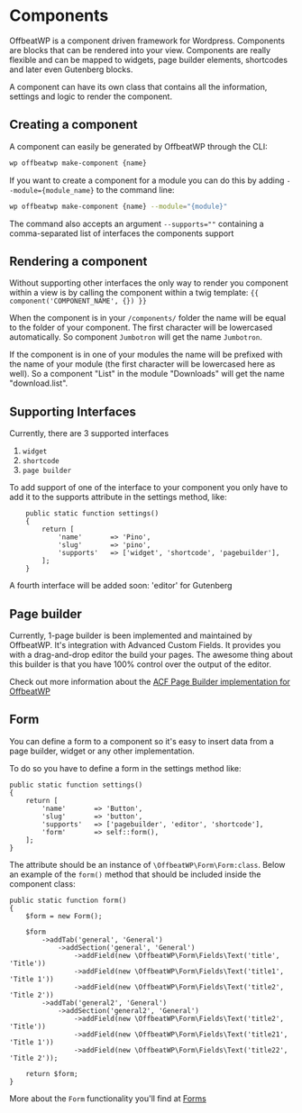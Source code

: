 # Components

OffbeatWP is a component driven framework for Wordpress. Components are blocks that can be rendered into your view. Components are really flexible and can be mapped to widgets, page builder elements, shortcodes and later even Gutenberg blocks.

A component can have its own class that contains all the information, settings and logic to render the component. 

## Creating a component

A component can easily be generated by OffbeatWP through the CLI:

```bash
wp offbeatwp make-component {name}
```

If you want to create a component for a module you can do this by adding `--module={module_name}` to the command line:

```bash
wp offbeatwp make-component {name} --module="{module}"
```

The command also accepts an argument `--supports=""` containing a comma-separated list of interfaces the components support

## Rendering a component

Without supporting other interfaces the only way to render you component within a view is by calling the component within a twig template:
`{{ component('COMPONENT_NAME', {}) }}`

When the component is in your `/components/` folder the name will be equal to the folder of your component. The first character will be lowercased automatically. So component `Jumbotron` will get the name `Jumbotron`.

If the component is in one of your modules the name will be prefixed with the name of your module (the first character will be lowercased here as well). So a component "List" in the module "Downloads" will get the name "download.list".

## Supporting Interfaces
Currently, there are 3 supported interfaces

1. `widget`
2. `shortcode`
3. `page builder`

To add support of one of the interface to your component you only have to add it to the supports attribute in the settings method, like: 

```
    public static function settings()
    {
        return [
            'name'       => 'Pino',
            'slug'       => 'pino',
            'supports'   => ['widget', 'shortcode', 'pagebuilder'],
        ];
    }
```

A fourth interface will be added soon: 'editor' for Gutenberg

## Page builder

Currently, 1-page builder is been implemented and maintained by OffbeatWP. It's integration with Advanced Custom Fields. It provides you with a drag-and-drop editor the build your pages. The awesome thing about this builder is that you have 100% control over the output of the editor.

Check out more information about the [ACF Page Builder implementation for OffbeatWP](https://github.com/offbeatwp/acf-layout)

## Form

You can define a form to a component so it's easy to insert data from a page builder, widget or any other implementation. 

To do so you have to define a form in the settings method like:

```
public static function settings()
{
    return [
        'name'       => 'Button',
        'slug'       => 'button',
        'supports'   => ['pagebuilder', 'editor', 'shortcode'],
        'form'       => self::form(),
    ];
}
```

The attribute should be an instance of `\OffbeatWP\Form\Form:class`. Below an example of the `form()` method that should be included inside the component class:

```
public static function form()
{
    $form = new Form();

    $form
        ->addTab('general', 'General')
            ->addSection('general', 'General')
                ->addField(new \OffbeatWP\Form\Fields\Text('title', 'Title'))
                ->addField(new \OffbeatWP\Form\Fields\Text('title1', 'Title 1'))
                ->addField(new \OffbeatWP\Form\Fields\Text('title2', 'Title 2'))
        ->addTab('general2', 'General')
            ->addSection('general2', 'General')
                ->addField(new \OffbeatWP\Form\Fields\Text('title2', 'Title'))
                ->addField(new \OffbeatWP\Form\Fields\Text('title21', 'Title 1'))
                ->addField(new \OffbeatWP\Form\Fields\Text('title22', 'Title 2'));

    return $form;
}
```

More about the `Form` functionality you'll find at [Forms](basics__forms.md)



